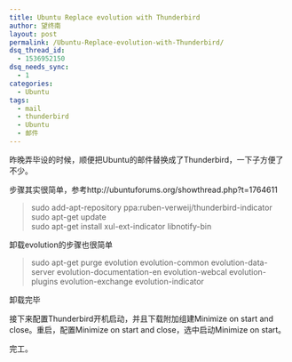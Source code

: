 ```yaml
---
title: Ubuntu Replace evolution with Thunderbird
author: 望终南
layout: post
permalink: /Ubuntu-Replace-evolution-with-Thunderbird/
dsq_thread_id:
  - 1536952150
dsq_needs_sync:
  - 1
categories:
  - Ubuntu
tags:
  - mail
  - thunderbird
  - Ubuntu
  - 邮件
---
```

昨晚弄毕设的时候，顺便把Ubuntu的邮件替换成了Thunderbird，一下子方便了不少。

步骤其实很简单，参考http://ubuntuforums.org/showthread.php?t=1764611

> sudo add-apt-repository ppa:ruben-verweij/thunderbird-indicator  
> sudo apt-get update  
> sudo apt-get install xul-ext-indicator libnotify-bin

卸载evolution的步骤也很简单

> sudo apt-get purge evolution evolution-common evolution-data-server evolution-documentation-en evolution-webcal evolution-plugins evolution-exchange evolution-indicator

卸载完毕

接下来配置Thunderbird开机启动，并且下载附加组建Minimize on start and close。重启，配置Minimize on start and close，选中启动Minimize on start。

完工。